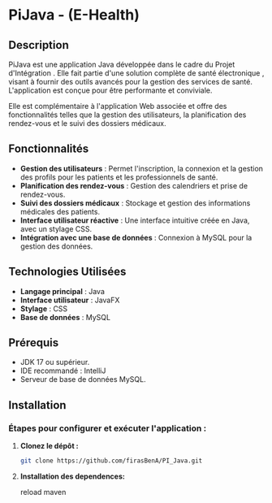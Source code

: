 # PiJava - (E-Health)

## Description
PiJava est une application Java développée dans le cadre du Projet d'Intégration . Elle fait partie d'une solution complète de santé électronique , visant à fournir des outils avancés pour la gestion des services de santé. L'application est conçue pour être performante et conviviale.

Elle est complémentaire à l'application Web associée et offre des fonctionnalités telles que la gestion des utilisateurs, la planification des rendez-vous et le suivi des dossiers médicaux.

## Fonctionnalités
- **Gestion des utilisateurs** : Permet l'inscription, la connexion et la gestion des profils pour les patients et les professionnels de santé.
- **Planification des rendez-vous** : Gestion des calendriers et prise de rendez-vous.
- **Suivi des dossiers médicaux** : Stockage et gestion des informations médicales des patients.
- **Interface utilisateur réactive** : Une interface intuitive créée en Java, avec un stylage CSS.
- **Intégration avec une base de données** : Connexion à MySQL pour la gestion des données.

## Technologies Utilisées
- **Langage principal** : Java 
- **Interface utilisateur** : JavaFX 
- **Stylage** : CSS 
- **Base de données** : MySQL

## Prérequis
- JDK 17 ou supérieur.
- IDE recommandé : IntelliJ
- Serveur de base de données MySQL.

## Installation
### Étapes pour configurer et exécuter l'application :
1. **Clonez le dépôt :**
   ```bash
   git clone https://github.com/firasBenA/PI_Java.git
2. **Installation des dependences:**

    reload maven


<!-- Keywords:  java css Esprit School of Engineering university-project data-management desktop-application software-engineering php symfony -->



